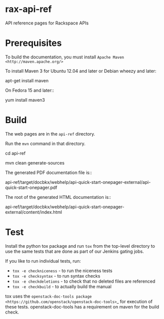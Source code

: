 rax-api-ref
===========

API reference pages for Rackspace APIs

Prerequisites
=============

To build the documentation, you must install `Apache Maven <http://maven.apache.org/>`

To install Maven 3 for Ubuntu 12.04 and later or Debian wheezy and later:

apt-get install maven

On Fedora 15 and later::

yum install maven3

Build
=====
The web pages are in the ``api-ref`` directory.

Run the ``mvn`` command in that directory.

cd api-ref

mvn clean generate-sources

The generated PDF documentation file is::

api-ref/target/docbkx/webhelp/api-quick-start-onepager-external/api-quick-start-onepager.pdf

The root of the generated HTML documentation is::

api-ref/target/docbkx/webhelp/api-quick-start-onepager-external/content/index.html

Test
====

Install the python tox package and run ``tox`` from the top-level
directory to use the same tests that are done as part of our Jenkins
gating jobs.

If you like to run individual tests, run:

* ``tox -e checkniceness`` - to run the niceness tests
* ``tox -e checksyntax`` - to run syntax checks
* ``tox -e checkdeletions`` - to check that no deleted files are referenced
* ``tox -e checkbuild`` - to actually build the manual

tox uses the `openstack-doc-tools package
<https://github.com/openstack/openstack-doc-tools>`_ for execution of
these tests. openstack-doc-tools has a requirement on maven for the
build check.
